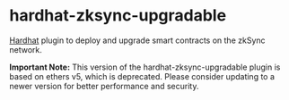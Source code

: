 # hardhat-zksync-upgradable

[Hardhat](https://hardhat.org/) plugin to deploy and upgrade smart contracts on the zkSync network.

**Important Note:** This version of the hardhat-zksync-upgradable plugin is based on ethers v5, which is deprecated. Please consider updating to a newer version for better performance and security.